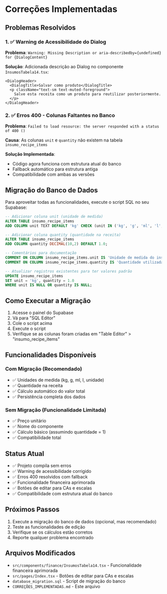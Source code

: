 # Correções Implementadas

## Problemas Resolvidos

### 1. ✅ Warning de Acessibilidade do Dialog
**Problema**: `Warning: Missing Description or aria-describedby={undefined} for {DialogContent}`

**Solução**: Adicionada descrição ao Dialog no componente `InsumosTabela14.tsx`:
```tsx
<DialogHeader>
  <DialogTitle>Salvar como produto</DialogTitle>
  <p className="text-sm text-muted-foreground">
    Salve esta receita como um produto para reutilizar posteriormente.
  </p>
</DialogHeader>
```

### 2. ✅ Erros 400 - Colunas Faltantes no Banco
**Problema**: `Failed to load resource: the server responded with a status of 400 ()`

**Causa**: As colunas `unit` e `quantity` não existem na tabela `insumo_recipe_items`

**Solução Implementada**: 
- Código agora funciona com estrutura atual do banco
- Fallback automático para estrutura antiga
- Compatibilidade com ambas as versões

## Migração do Banco de Dados

Para aproveitar todas as funcionalidades, execute o script SQL no seu Supabase:

```sql
-- Adicionar coluna unit (unidade de medida)
ALTER TABLE insumo_recipe_items 
ADD COLUMN unit TEXT DEFAULT 'kg' CHECK (unit IN ('kg', 'g', 'ml', 'l', 'unidade'));

-- Adicionar coluna quantity (quantidade na receita)
ALTER TABLE insumo_recipe_items 
ADD COLUMN quantity DECIMAL(10,2) DEFAULT 1.0;

-- Comentários para documentação
COMMENT ON COLUMN insumo_recipe_items.unit IS 'Unidade de medida do insumo (kg, g, ml, l, unidade)';
COMMENT ON COLUMN insumo_recipe_items.quantity IS 'Quantidade utilizada na receita';

-- Atualizar registros existentes para ter valores padrão
UPDATE insumo_recipe_items 
SET unit = 'kg', quantity = 1.0 
WHERE unit IS NULL OR quantity IS NULL;
```

## Como Executar a Migração

1. Acesse o painel do Supabase
2. Vá para "SQL Editor"
3. Cole o script acima
4. Execute o script
5. Verifique se as colunas foram criadas em "Table Editor" > "insumo_recipe_items"

## Funcionalidades Disponíveis

### Com Migração (Recomendado)
- ✅ Unidades de medida (kg, g, ml, l, unidade)
- ✅ Quantidade na receita
- ✅ Cálculo automático do valor total
- ✅ Persistência completa dos dados

### Sem Migração (Funcionalidade Limitada)
- ✅ Preço unitário
- ✅ Nome do componente
- ✅ Cálculo básico (assumindo quantidade = 1)
- ✅ Compatibilidade total

## Status Atual

- ✅ Projeto compila sem erros
- ✅ Warning de acessibilidade corrigido
- ✅ Erros 400 resolvidos com fallback
- ✅ Funcionalidade financeira aprimorada
- ✅ Botões de editar para CAs e escalas
- ✅ Compatibilidade com estrutura atual do banco

## Próximos Passos

1. Execute a migração do banco de dados (opcional, mas recomendado)
2. Teste as funcionalidades de edição
3. Verifique se os cálculos estão corretos
4. Reporte qualquer problema encontrado

## Arquivos Modificados

- `src/components/finance/InsumosTabela14.tsx` - Funcionalidade financeira aprimorada
- `src/pages/Index.tsx` - Botões de editar para CAs e escalas
- `database_migration.sql` - Script de migração do banco
- `CORREÇÕES_IMPLEMENTADAS.md` - Este arquivo